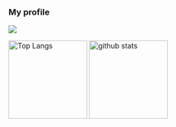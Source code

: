 ### My profile

![](https://github-profile-summary-cards.vercel.app/api/cards/profile-details?username=kensiiwasaki&theme=monokai)

<p align="left"> 
  <img alt="Top Langs" height="155px" src="https://github-readme-stats.vercel.app/api/top-langs/?username=kensiiwasaki&layout=compact&show_icons=true&theme=onedark" />
  <img alt="github stats" height="155px" src="https://github-readme-stats.vercel.app/api?username=kensiiwasaki&theme=onedark&show_icons=ture" />
</p>



